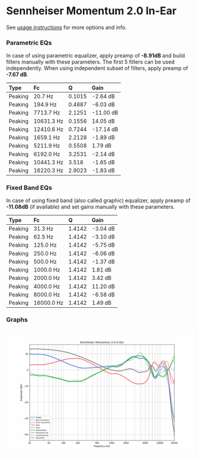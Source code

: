 # Sennheiser Momentum 2.0 In-Ear
See [usage instructions](https://github.com/jaakkopasanen/AutoEq#usage) for more options and info.

### Parametric EQs
In case of using parametric equalizer, apply preamp of **-8.91dB** and build filters manually
with these parameters. The first 5 filters can be used independently.
When using independent subset of filters, apply preamp of **-7.67 dB**.

| Type    | Fc         |      Q | Gain      |
|:--------|:-----------|:-------|:----------|
| Peaking | 20.7 Hz    | 0.1015 | -2.64 dB  |
| Peaking | 194.9 Hz   | 0.4887 | -6.03 dB  |
| Peaking | 7713.7 Hz  | 2.1251 | -11.00 dB |
| Peaking | 10631.3 Hz | 0.1556 | 14.05 dB  |
| Peaking | 12410.6 Hz | 0.7244 | -17.14 dB |
| Peaking | 1659.1 Hz  | 2.2128 | -1.89 dB  |
| Peaking | 5211.9 Hz  | 0.5508 | 1.79 dB   |
| Peaking | 6192.0 Hz  | 3.2531 | -2.14 dB  |
| Peaking | 10441.3 Hz | 3.518  | -1.65 dB  |
| Peaking | 16220.3 Hz | 2.9023 | -1.83 dB  |

### Fixed Band EQs
In case of using fixed band (also called graphic) equalizer, apply preamp of **-11.08dB**
(if available) and set gains manually with these parameters.

| Type    | Fc         |      Q | Gain     |
|:--------|:-----------|:-------|:---------|
| Peaking | 31.3 Hz    | 1.4142 | -3.04 dB |
| Peaking | 62.5 Hz    | 1.4142 | -3.10 dB |
| Peaking | 125.0 Hz   | 1.4142 | -5.75 dB |
| Peaking | 250.0 Hz   | 1.4142 | -6.06 dB |
| Peaking | 500.0 Hz   | 1.4142 | -1.37 dB |
| Peaking | 1000.0 Hz  | 1.4142 | 1.81 dB  |
| Peaking | 2000.0 Hz  | 1.4142 | 3.42 dB  |
| Peaking | 4000.0 Hz  | 1.4142 | 11.20 dB |
| Peaking | 8000.0 Hz  | 1.4142 | -6.58 dB |
| Peaking | 16000.0 Hz | 1.4142 | 1.49 dB  |

### Graphs
![](./Sennheiser%20Momentum%202.0%20In-Ear.png)